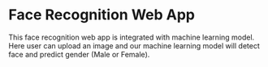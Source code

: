 # Face Recognition Web App

This face recognition web app is integrated with machine learning model. Here user can upload an image and our machine learning model will detect face and predict gender (Male or Female).
